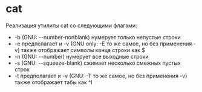 # cat
Реализация утилиты cat со следующими флагами:
  - -b (GNU: --number-nonblank) нумерует только непустые строки
  - -e предполагает и -v (GNU only: -E то же самое, но без применения -v) также отображает символы конца строки как $
  - -n (GNU: --number) нумерует все выходные строки
  - -s (GNU: --squeeze-blank) сжимает несколько смежных пустых строк
  - -t предполагает и -v (GNU: -T то же самое, но без применения -v) также отображает табы как ^I
